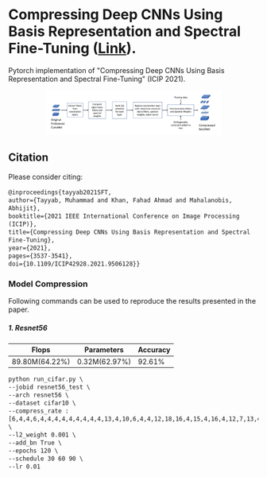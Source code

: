# Compressing Deep CNNs Using Basis Representation and Spectral Fine-Tuning ([Link](https://arxiv.org/abs/2105.10436)).

Pytorch implementation of "Compressing Deep CNNs Using Basis Representation and Spectral Fine-Tuning" (ICIP 2021).

<div align=center><img src="img/framework.png" height = "60%" width = "70%"/></div>


## Citation
Please consider citing:

```
@inproceedings{tayyab2021SFT,
author={Tayyab, Muhammad and Khan, Fahad Ahmad and Mahalanobis, Abhijit},
booktitle={2021 IEEE International Conference on Image Processing (ICIP)},
title={Compressing Deep CNNs Using Basis Representation and Spectral Fine-Tuning},
year={2021},
pages={3537-3541},
doi={10.1109/ICIP42928.2021.9506128}}
```

### Model Compression

Following commands can be used to reproduce the results presented in the paper. 

##### 1. Resnet56

| Flops         | Parameters      | Accuracy |
|---------------|-----------------|----------|
|89.80M(64.22%) | 0.32M(62.97%)   | 92.61%   | 

```shell
python run_cifar.py \
--jobid resnet56_test \
--arch resnet56 \
--dataset cifar10 \
--compress_rate :[6,4,4,6,4,4,4,4,4,4,4,4,4,13,4,10,6,4,4,12,18,16,4,15,4,16,4,12,7,13,4,15,4,18,4,12,4,32,26,36,16,32,13,29,23,32,16,36,10,23,13,20,10,13,7] \
--l2_weight 0.001 \
--add_bn True \
--epochs 120 \
--schedule 30 60 90 \
--lr 0.01
```
